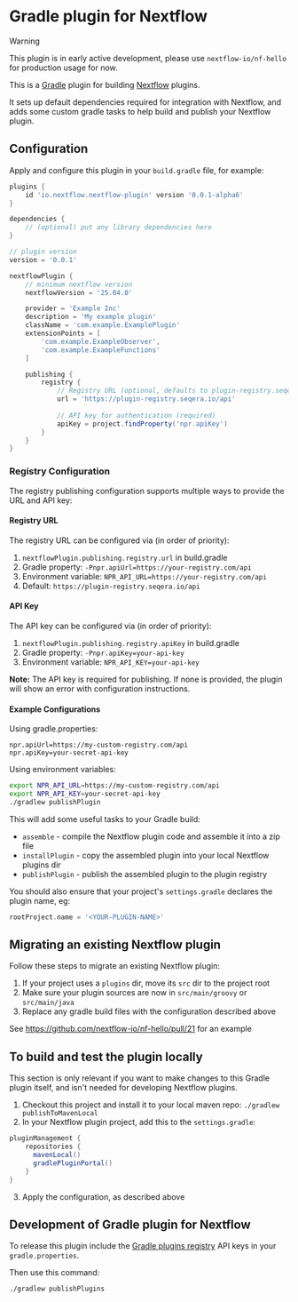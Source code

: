# Gradle plugin for Nextflow

> [!WARNING]
> This plugin is in early active development, please use `nextflow-io/nf-hello` for production usage for now.

This is a [Gradle](https://gradle.org/) plugin for building [Nextflow](https://www.nextflow.io/) plugins.

It sets up default dependencies required for integration with Nextflow, and adds some custom gradle tasks
to help build and publish your Nextflow plugin.

## Configuration

Apply and configure this plugin in your `build.gradle` file, for example:

```gradle
plugins {
    id 'io.nextflow.nextflow-plugin' version '0.0.1-alpha6'
}

dependencies {
    // (optional) put any library dependencies here
}

// plugin version
version = '0.0.1'

nextflowPlugin {
    // minimum nextflow version
    nextflowVersion = '25.04.0'

    provider = 'Example Inc'
    description = 'My example plugin'
    className = 'com.example.ExamplePlugin'
    extensionPoints = [
        'com.example.ExampleObserver',
        'com.example.ExampleFunctions'
    ]

    publishing {
        registry {
            // Registry URL (optional, defaults to plugin-registry.seqera.io/api)
            url = 'https://plugin-registry.seqera.io/api'
            
            // API key for authentication (required)
            apiKey = project.findProperty('npr.apiKey')
        }
    }
}
```

### Registry Configuration

The registry publishing configuration supports multiple ways to provide the URL and API key:

#### Registry URL
The registry URL can be configured via (in order of priority):
1. `nextflowPlugin.publishing.registry.url` in build.gradle
2. Gradle property: `-Pnpr.apiUrl=https://your-registry.com/api`
3. Environment variable: `NPR_API_URL=https://your-registry.com/api`
4. Default: `https://plugin-registry.seqera.io/api`

#### API Key
The API key can be configured via (in order of priority):
1. `nextflowPlugin.publishing.registry.apiKey` in build.gradle
2. Gradle property: `-Pnpr.apiKey=your-api-key`
3. Environment variable: `NPR_API_KEY=your-api-key`

**Note:** The API key is required for publishing. If none is provided, the plugin will show an error with configuration instructions.

#### Example Configurations

Using gradle.properties:
```properties
npr.apiUrl=https://my-custom-registry.com/api
npr.apiKey=your-secret-api-key
```

Using environment variables:
```bash
export NPR_API_URL=https://my-custom-registry.com/api
export NPR_API_KEY=your-secret-api-key
./gradlew publishPlugin
```

This will add some useful tasks to your Gradle build:
* `assemble` - compile the Nextflow plugin code and assemble it into a zip file
* `installPlugin` - copy the assembled plugin into your local Nextflow plugins dir
* `publishPlugin` - publish the assembled plugin to the plugin registry

You should also ensure that your project's `settings.gradle` declares the plugin name, eg:
```gradle
rootProject.name = '<YOUR-PLUGIN-NAME>'
```

## Migrating an existing Nextflow plugin

Follow these steps to migrate an existing Nextflow plugin:

1. If your project uses a `plugins` dir, move its `src` dir to the project root
2. Make sure your plugin sources are now in `src/main/groovy` or `src/main/java`
3. Replace any gradle build files with the configuration described above

See https://github.com/nextflow-io/nf-hello/pull/21 for an example

## To build and test the plugin locally

This section is only relevant if you want to make changes to this Gradle plugin itself, and isn't 
needed for developing Nextflow plugins.

1. Checkout this project and install it to your local maven repo: `./gradlew publishToMavenLocal`
2. In your Nextflow plugin project, add this to the `settings.gradle`:
```gradle
pluginManagement {
    repositories {
      mavenLocal()
      gradlePluginPortal()
    }
}
```
3. Apply the configuration, as described above



## Development of Gradle plugin for Nextflow 

To release this plugin include the [Gradle plugins registry](https://plugins.gradle.org) API keys in your `gradle.properties`. 

Then use this command:


```
./gradlew publishPlugins
```
